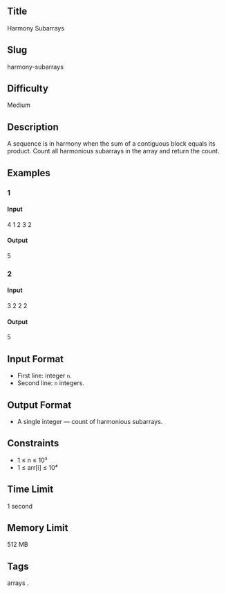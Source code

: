 ## Title

Harmony Subarrays

## Slug

harmony-subarrays

## Difficulty

Medium

## Description

A sequence is in harmony when the sum of a contiguous block equals its product. Count all harmonious subarrays in the array and return the count.

## Examples

### 1

#### Input

4
1 2 3 2

#### Output
5

### 2

#### Input

3
2 2 2

#### Output
5

## Input Format

- First line: integer `n`.  
- Second line: `n` integers.

## Output Format

- A single integer — count of harmonious subarrays.

## Constraints

- 1 ≤ n ≤ 10³  
- 1 ≤ arr[i] ≤ 10⁴

## Time Limit

1 second

## Memory Limit

512 MB

## Tags

arrays .
